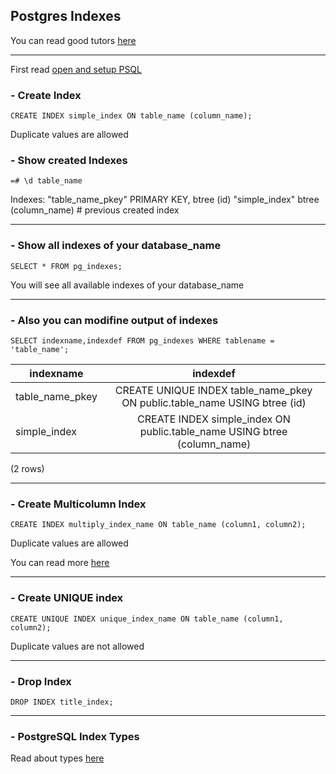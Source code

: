 ## Postgres Indexes

You can read good tutors [here](https://www.postgresqltutorial.com/postgresql-indexes/)

---

First read [open and setup PSQL](https://github.com/alexyndr/alexyndr.github.io/blob/master/postgres-cheatsheet.md)

### - Create Index

`CREATE INDEX simple_index ON table_name (column_name);`

Duplicate values are allowed

### - Show created Indexes

`=# \d table_name`

Indexes:
"table_name_pkey" PRIMARY KEY, btree (id)
"simple_index" btree (column_name)  # previous created index

---

### - Show all indexes of your database_name

`SELECT * FROM pg_indexes;`

You will see all available indexes of your database_name

---

### - Also you can modifine output of indexes

`SELECT indexname,indexdef FROM pg_indexes WHERE tablename = 'table_name';`

| indexname       | indexdef |
|-----------------|:--------:|
| table_name_pkey | CREATE UNIQUE INDEX table_name_pkey ON public.table_name USING btree (id) |
| simple_index    | CREATE INDEX simple_index ON public.table_name USING btree (column_name)  |

(2 rows)

---

### - Create Multicolumn Index

`CREATE INDEX multiply_index_name ON table_name (column1, column2);`

Duplicate values are allowed

You can read more [here](https://www.postgresqltutorial.com/postgresql-indexes/postgresql-multicolumn-indexes/)

---

### - Create UNIQUE index

`CREATE UNIQUE INDEX unique_index_name ON table_name (column1, column2);`

Duplicate values are not allowed

---

### - Drop Index

`DROP INDEX title_index;`

---

### - PostgreSQL Index Types

Read about types [here](https://www.postgresqltutorial.com/postgresql-indexes/postgresql-index-types/)
